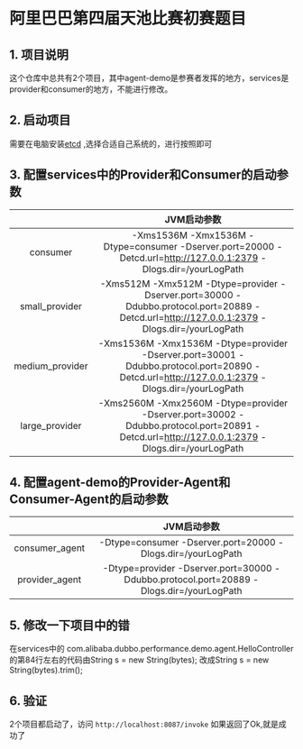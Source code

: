 # 阿里巴巴第四届天池比赛初赛题目

## 1. 项目说明
这个仓库中总共有2个项目，其中agent-demo是参赛者发挥的地方，services是provider和consumer的地方，不能进行修改。

## 2. 启动项目
需要在电脑安装[etcd](https://github.com/coreos/etcd/releases) ,选择合适自己系统的，进行按照即可

## 3. 配置services中的Provider和Consumer的启动参数

|  		 | JVM启动参数|
| :-: | :-: |
| consumer        | -Xms1536M -Xmx1536M -Dtype=consumer -Dserver.port=20000 -Detcd.url=http://127.0.0.1:2379 -Dlogs.dir=/yourLogPath|
| small_provider  | -Xms512M  -Xmx512M  -Dtype=provider -Dserver.port=30000 -Ddubbo.protocol.port=20889 -Detcd.url=http://127.0.0.1:2379 -Dlogs.dir=/yourLogPath|
| medium_provider | -Xms1536M -Xmx1536M -Dtype=provider -Dserver.port=30001 -Ddubbo.protocol.port=20890 -Detcd.url=http://127.0.0.1:2379 -Dlogs.dir=/yourLogPath|
| large_provider  | -Xms2560M -Xmx2560M -Dtype=provider -Dserver.port=30002 -Ddubbo.protocol.port=20891 -Detcd.url=http://127.0.0.1:2379 -Dlogs.dir=/yourLogPath|


## 4. 配置agent-demo的Provider-Agent和Consumer-Agent的启动参数

|  		| JVM启动参数|
| :-: | :-: |
| consumer_agent  | -Dtype=consumer -Dserver.port=20000 -Dlogs.dir=/yourLogPath|
| provider_agent  | -Dtype=provider -Dserver.port=30000 -Ddubbo.protocol.port=20889 -Dlogs.dir=/yourLogPath|

## 5. 修改一下项目中的错
在services中的 com.alibaba.dubbo.performance.demo.agent.HelloController的第84行左右的代码由String s = new String(bytes); 改成String s = new String(bytes).trim();

## 6. 验证
2个项目都启动了，访问 `http://localhost:8087/invoke` 如果返回了Ok,就是成功了
